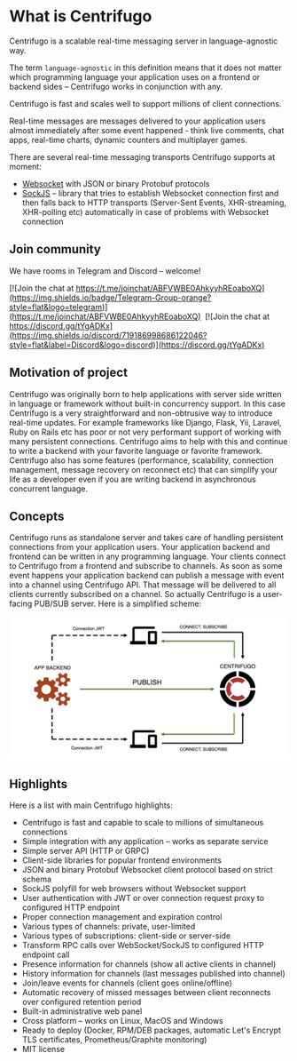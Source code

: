 # What is Centrifugo

Centrifugo is a scalable real-time messaging server in language-agnostic way.

The term `language-agnostic` in this definition means that it does not matter which programming language your application uses on a frontend or backend sides – Centrifugo works in conjunction with any. 

Centrifugo is fast and scales well to support millions of client connections.

Real-time messages are messages delivered to your application users almost immediately after some event happened - think live comments, chat apps, real-time charts, dynamic counters and multiplayer games.

There are several real-time messaging transports Centrifugo supports at moment:

* [Websocket](https://en.wikipedia.org/wiki/WebSocket) with JSON or binary Protobuf protocols
* [SockJS](https://github.com/sockjs/sockjs-client) – library that tries to establish Websocket connection first and then falls back to HTTP transports (Server-Sent Events, XHR-streaming, XHR-polling etc) automatically in case of problems with Websocket connection

## Join community

We have rooms in Telegram and Discord – welcome!

[![Join the chat at https://t.me/joinchat/ABFVWBE0AhkyyhREoaboXQ](https://img.shields.io/badge/Telegram-Group-orange?style=flat&logo=telegram)](https://t.me/joinchat/ABFVWBE0AhkyyhREoaboXQ) &nbsp;[![Join the chat at https://discord.gg/tYgADKx](https://img.shields.io/discord/719186998686122046?style=flat&label=Discord&logo=discord)](https://discord.gg/tYgADKx)

## Motivation of project

Centrifugo was originally born to help applications with server side written in language or framework without built-in concurrency support. In this case Centrifugo is a very straightforward and non-obtrusive way to introduce real-time updates. For example frameworks like Django, Flask, Yii, Laravel, Ruby on Rails etc has poor or not very performant support of working with many persistent connections. Centrifugo aims to help with this and continue to write a backend with your favorite language or favorite framework. Centrifugo also has some features (performance, scalability, connection management, message recovery on reconnect etc) that can simplify your life as a developer even if you are writing backend in asynchronous concurrent language.

## Concepts

Centrifugo runs as standalone server and takes care of handling persistent connections from your application users. Your application backend and frontend can be written in any programming language. Your clients connect to Centrifugo from a frontend and subscribe to channels. As soon as some event happens your application backend can publish a message with event into a channel using Centrifugo API. That message will be delivered to all clients currently subscribed on a channel. So actually Centrifugo is a user-facing PUB/SUB server. Here is a simplified scheme: 
<br><br>
![Centrifugo scheme](images/scheme.png)

## Highlights

Here is a list with main Centrifugo highlights:

* Centrifugo is fast and capable to scale to millions of simultaneous connections
* Simple integration with any application – works as separate service
* Simple server API (HTTP or GRPC)
* Client-side libraries for popular frontend environments
* JSON and binary Protobuf Websocket client protocol based on strict schema
* SockJS polyfill for web browsers without Websocket support
* User authentication with JWT or over connection request proxy to configured HTTP endpoint
* Proper connection management and expiration control
* Various types of channels: private, user-limited
* Various types of subscriptions: client-side or server-side
* Transform RPC calls over WebSocket/SockJS to configured HTTP endpoint call
* Presence information for channels (show all active clients in channel)
* History information for channels (last messages published into channel)
* Join/leave events for channels (client goes online/offline)
* Automatic recovery of missed messages between client reconnects over configured retention period
* Built-in administrative web panel
* Cross platform – works on Linux, MacOS and Windows
* Ready to deploy (Docker, RPM/DEB packages, automatic Let's Encrypt TLS certificates, Prometheus/Graphite monitoring)
* MIT license
